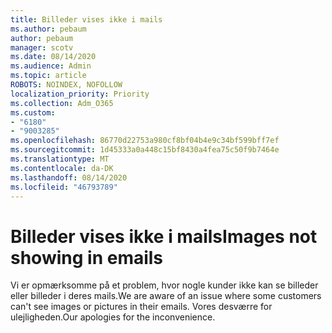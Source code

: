 ```yaml
---
title: Billeder vises ikke i mails
ms.author: pebaum
author: pebaum
manager: scotv
ms.date: 08/14/2020
ms.audience: Admin
ms.topic: article
ROBOTS: NOINDEX, NOFOLLOW
localization_priority: Priority
ms.collection: Adm_O365
ms.custom:
- "6180"
- "9003285"
ms.openlocfilehash: 86770d22753a980cf8bf04b4e9c34bf599bff7ef
ms.sourcegitcommit: 1d45333a0a448c15bf8430a4fea75c50f9b7464e
ms.translationtype: MT
ms.contentlocale: da-DK
ms.lasthandoff: 08/14/2020
ms.locfileid: "46793789"
---
```

# <a name="images-not-showing-in-emails"></a><span data-ttu-id="4c60e-102">Billeder vises ikke i mails</span><span class="sxs-lookup"><span data-stu-id="4c60e-102">Images not showing in emails</span></span>

<span data-ttu-id="4c60e-103">Vi er opmærksomme på et problem, hvor nogle kunder ikke kan se billeder eller billeder i deres mails.</span><span class="sxs-lookup"><span data-stu-id="4c60e-103">We are aware of an issue where some customers can't see images or pictures in their emails.</span></span> <span data-ttu-id="4c60e-104">Vores desværre for ulejligheden.</span><span class="sxs-lookup"><span data-stu-id="4c60e-104">Our apologies for the inconvenience.</span></span>